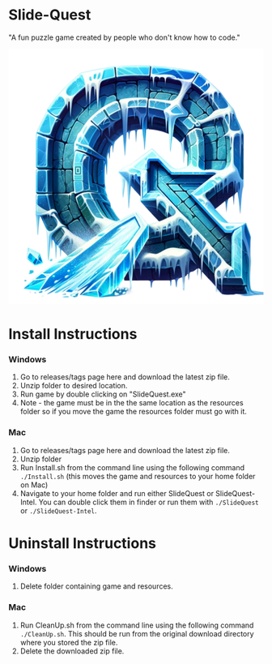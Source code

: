 # Slide-Quest
"A fun puzzle game created by people who don't know how to code."

![alt text](resources/images/Icy-Q-nobackground.png)


# Install Instructions

### Windows
1. Go to releases/tags page here and download the latest zip file.
2. Unzip folder to desired location.
3. Run game by double clicking on "SlideQuest.exe"
4. Note - the game must be in the the same location as the resources folder so if you move the game the resources folder must go with it. 

### Mac
1. Go to releases/tags page here and download the latest zip file.
2. Unzip folder
3. Run Install.sh from the command line using the following command `./Install.sh` (this moves the game and resources to your home folder on Mac)
4. Navigate to your home folder and run either SlideQuest or SlideQuest-Intel. You can double click them in finder or run them with `./SlideQuest` or `./SlideQuest-Intel`.



# Uninstall Instructions

### Windows
1. Delete folder containing game and resources.

### Mac
1. Run CleanUp.sh from the command line using the following command `./CleanUp.sh`. This should be run from the original download directory where you stored the zip file.
2. Delete the downloaded zip file.
